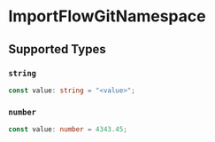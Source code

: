 # ImportFlowGitNamespace


## Supported Types

### `string`

```typescript
const value: string = "<value>";
```

### `number`

```typescript
const value: number = 4343.45;
```


